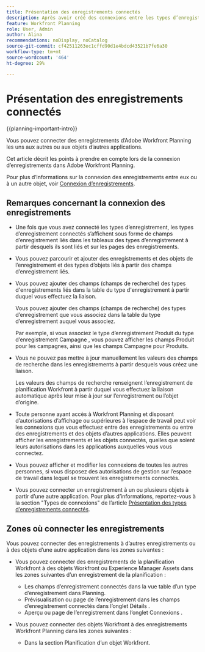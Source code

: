 ```yaml
---
title: Présentation des enregistrements connectés
description: Après avoir créé des connexions entre les types d’enregistrement, vous pouvez connecter des enregistrements individuels les uns aux autres. Cet article décrit les points à prendre en compte lors de la connexion d’enregistrements dans Adobe Workfront Planning.
feature: Workfront Planning
role: User, Admin
author: Alina
recommendations: noDisplay, noCatalog
source-git-commit: cf42511263ec1cffd90d1e4bdcd43521b7fe6a30
workflow-type: tm+mt
source-wordcount: '464'
ht-degree: 29%

---
```



# Présentation des enregistrements connectés

{{planning-important-intro}}

Vous pouvez connecter des enregistrements d’Adobe Workfront Planning les uns aux autres ou aux objets d’autres applications.

Cet article décrit les points à prendre en compte lors de la connexion d’enregistrements dans Adobe Workfront Planning.

Pour plus d’informations sur la connexion des enregistrements entre eux ou à un autre objet, voir [Connexion d’enregistrements](/help/quicksilver/planning/records/connect-records.md).


## Remarques concernant la connexion des enregistrements

* Une fois que vous avez connecté les types d’enregistrement, les types d’enregistrement connectés s’affichent sous forme de champs d’enregistrement liés dans les tableaux des types d’enregistrement à partir desquels ils sont liés et sur les pages des enregistrements.
* Vous pouvez parcourir et ajouter des enregistrements et des objets de l’enregistrement et des types d’objets liés à partir des champs d’enregistrement liés.
* Vous pouvez ajouter des champs (champs de recherche) des types d&#39;enregistrements liés dans la table du type d&#39;enregistrement à partir duquel vous effectuez la liaison.

  Vous pouvez ajouter des champs (champs de recherche) des types d’enregistrement que vous associez dans la table du type d’enregistrement auquel vous associez.

  Par exemple, si vous associez le type d’enregistrement Produit du type d’enregistrement Campagne , vous pouvez afficher les champs Produit pour les campagnes, ainsi que les champs Campagne pour Produits.
* Vous ne pouvez pas mettre à jour manuellement les valeurs des champs de recherche dans les enregistrements à partir desquels vous créez une liaison.

  Les valeurs des champs de recherche renseignent l’enregistrement de planification Workfront à partir duquel vous effectuez la liaison automatique après leur mise à jour sur l’enregistrement ou l’objet d’origine.

* Toute personne ayant accès à Workfront Planning et disposant d’autorisations d’affichage ou supérieures à l’espace de travail peut voir les connexions que vous effectuez entre des enregistrements ou entre des enregistrements et des objets d’autres applications. Elles peuvent afficher les enregistrements et les objets connectés, quelles que soient leurs autorisations dans les applications auxquelles vous vous connectez.
* Vous pouvez afficher et modifier les connexions de toutes les autres personnes, si vous disposez des autorisations de gestion sur l’espace de travail dans lequel se trouvent les enregistrements connectés.
* Vous pouvez connecter un enregistrement à un ou plusieurs objets à partir d’une autre application. Pour plus d’informations, reportez-vous à la section &quot;Types de connexions&quot; de l’article [Présentation des types d’enregistrements connectés](/help/quicksilver/planning/architecture/connect-record-types-overview.md).

## Zones où connecter les enregistrements

Vous pouvez connecter des enregistrements à d’autres enregistrements ou à des objets d’une autre application dans les zones suivantes :

* Vous pouvez connecter des enregistrements de la planification Workfront à des objets Workfront ou Experience Manager Assets dans les zones suivantes d’un enregistrement de la planification :

   * Les champs d’enregistrement connectés dans la vue table d’un type d’enregistrement dans Planning.
   * Prévisualisation ou page de l’enregistrement dans les champs d’enregistrement connectés dans l’onglet Détails .
   * Aperçu ou page de l’enregistrement dans l’onglet Connexions .

* Vous pouvez connecter des objets Workfront à des enregistrements Workfront Planning dans les zones suivantes :

   * Dans la section Planification d’un objet Workfront.

